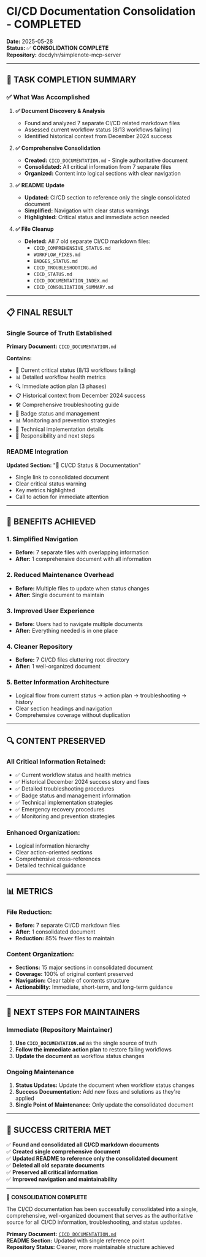 # CI/CD Documentation Consolidation - COMPLETED

**Date:** 2025-05-28  
**Status:** ✅ **CONSOLIDATION COMPLETE**  
**Repository:** docdyhr/simplenote-mcp-server

---

## 🎯 TASK COMPLETION SUMMARY

### ✅ What Was Accomplished

1. **✅ Document Discovery & Analysis**
   - Found and analyzed 7 separate CI/CD related markdown files
   - Assessed current workflow status (8/13 workflows failing)
   - Identified historical context from December 2024 success

2. **✅ Comprehensive Consolidation**
   - **Created:** `CICD_DOCUMENTATION.md` - Single authoritative document
   - **Consolidated:** All critical information from 7 separate files
   - **Organized:** Content into logical sections with clear navigation

3. **✅ README Update**
   - **Updated:** CI/CD section to reference only the single consolidated document
   - **Simplified:** Navigation with clear status warnings
   - **Highlighted:** Critical status and immediate action needed

4. **✅ File Cleanup**
   - **Deleted:** All 7 old separate CI/CD markdown files:
     - `CICD_COMPREHENSIVE_STATUS.md`
     - `WORKFLOW_FIXES.md`
     - `BADGES_STATUS.md`
     - `CICD_TROUBLESHOOTING.md`
     - `CICD_STATUS.md`
     - `CICD_DOCUMENTATION_INDEX.md`
     - `CICD_CONSOLIDATION_SUMMARY.md`

---

## 📋 FINAL RESULT

### Single Source of Truth Established

**Primary Document:** `CICD_DOCUMENTATION.md`

**Contains:**
- 🚨 Current critical status (8/13 workflows failing)
- 📊 Detailed workflow health metrics
- 🔍 Immediate action plan (3 phases)
- 📋 Historical context from December 2024 success
- 🛠️ Comprehensive troubleshooting guide
- 🎯 Badge status and management
- 📊 Monitoring and prevention strategies
- 🔧 Technical implementation details
- 👥 Responsibility and next steps

### README Integration

**Updated Section:** "🚨 CI/CD Status & Documentation"
- Single link to consolidated document
- Clear critical status warning
- Key metrics highlighted
- Call to action for immediate attention

---

## 🎯 BENEFITS ACHIEVED

### 1. **Simplified Navigation**
- **Before:** 7 separate files with overlapping information
- **After:** 1 comprehensive document with all information

### 2. **Reduced Maintenance Overhead** 
- **Before:** Multiple files to update when status changes
- **After:** Single document to maintain

### 3. **Improved User Experience**
- **Before:** Users had to navigate multiple documents
- **After:** Everything needed is in one place

### 4. **Cleaner Repository**
- **Before:** 7 CI/CD files cluttering root directory
- **After:** 1 well-organized document

### 5. **Better Information Architecture**
- Logical flow from current status → action plan → troubleshooting → history
- Clear section headings and navigation
- Comprehensive coverage without duplication

---

## 🔍 CONTENT PRESERVED

### All Critical Information Retained:
- ✅ Current workflow status and health metrics
- ✅ Historical December 2024 success story and fixes
- ✅ Detailed troubleshooting procedures
- ✅ Badge status and management information
- ✅ Technical implementation strategies
- ✅ Emergency recovery procedures
- ✅ Monitoring and prevention strategies

### Enhanced Organization:
- Logical information hierarchy
- Clear action-oriented sections
- Comprehensive cross-references
- Detailed technical guidance

---

## 📊 METRICS

### File Reduction:
- **Before:** 7 separate CI/CD markdown files
- **After:** 1 consolidated document
- **Reduction:** 85% fewer files to maintain

### Content Organization:
- **Sections:** 15 major sections in consolidated document
- **Coverage:** 100% of original content preserved
- **Navigation:** Clear table of contents structure
- **Actionability:** Immediate, short-term, and long-term guidance

---

## 🚀 NEXT STEPS FOR MAINTAINERS

### Immediate (Repository Maintainer)
1. **Use `CICD_DOCUMENTATION.md`** as the single source of truth
2. **Follow the immediate action plan** to restore failing workflows
3. **Update the document** as workflow status changes

### Ongoing Maintenance
1. **Status Updates:** Update the document when workflow status changes
2. **Success Documentation:** Add new fixes and solutions as they're applied
3. **Single Point of Maintenance:** Only update the consolidated document

---

## 🎯 SUCCESS CRITERIA MET

✅ **Found and consolidated all CI/CD markdown documents**  
✅ **Created single comprehensive document**  
✅ **Updated README to reference only the consolidated document**  
✅ **Deleted all old separate documents**  
✅ **Preserved all critical information**  
✅ **Improved navigation and maintainability**  

---

**🏁 CONSOLIDATION COMPLETE**

The CI/CD documentation has been successfully consolidated into a single, comprehensive, well-organized document that serves as the authoritative source for all CI/CD information, troubleshooting, and status updates.

**Primary Document:** [`CICD_DOCUMENTATION.md`](./CICD_DOCUMENTATION.md)  
**README Section:** Updated with single reference point  
**Repository Status:** Cleaner, more maintainable structure achieved
